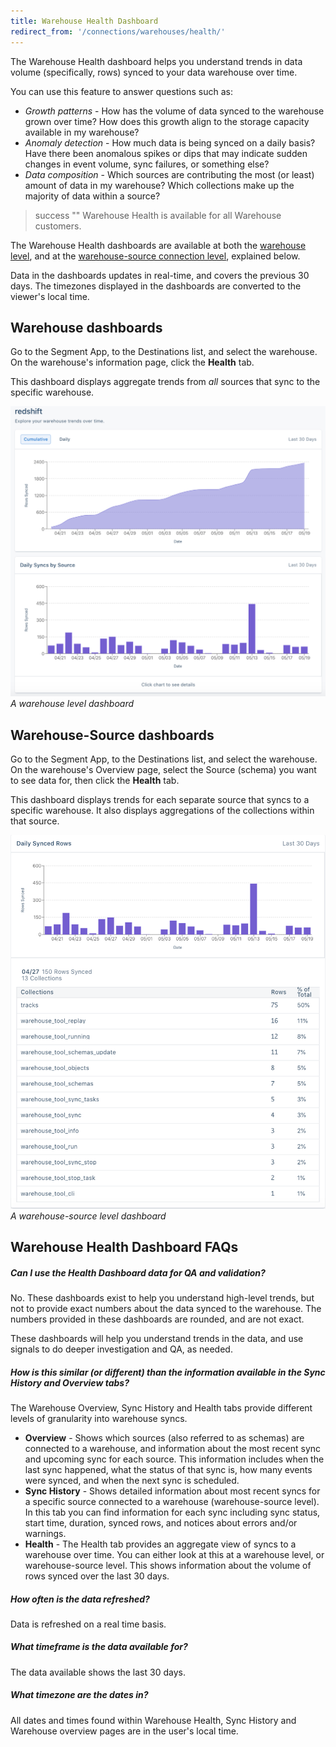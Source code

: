 ```yaml
---
title: Warehouse Health Dashboard
redirect_from: '/connections/warehouses/health/'
---
```


The Warehouse Health dashboard helps you understand trends in data volume (specifically, rows) synced to your data warehouse over time.

You can use this feature to answer questions such as:

- *Growth patterns* - How has the volume of data synced to the warehouse grown over time? How does this growth align to the storage capacity available in my warehouse?
- *Anomaly detection* - How much data is being synced on a daily basis? Have there been anomalous spikes or dips that may indicate sudden changes in event volume, sync failures, or something else?
- *Data composition* - Which sources are contributing the most (or least) amount of data in my warehouse? Which collections make up the majority of data within a source?

> success ""
> Warehouse Health is available for all Warehouse customers.


The Warehouse Health dashboards are available at both the [warehouse level](#warehouse-dashboards), and at the [warehouse-source connection level](#warehouse-source-dashboards), explained below.

Data in the dashboards updates in real-time, and covers the previous 30 days. The timezones displayed in the dashboards are converted to the viewer's local time.


## Warehouse dashboards

Go to the Segment App, to the Destinations list, and select the warehouse. On the warehouse's information page, click the **Health** tab.

This dashboard displays aggregate trends from _all_ sources that sync to the specific warehouse.

![Area graph displaying the cumulative number of rows synced to your warehouse over the last 30 days, and a bar chart displaying the number of daily syncs over the last 30 days.](images/wh-health-warehouse.png)
_A warehouse level dashboard_

## Warehouse-Source dashboards

Go to the Segment App, to the Destinations list, and select the warehouse. On the warehouse's Overview page, select the Source (schema) you want to see data for, then click the **Health** tab.

This dashboard displays trends for each separate source that syncs to a specific warehouse. It also displays aggregations of the collections within that source.

![A bar chart displaying the number of daily syncs over the last 30 days and a breakdown table displaying individual counts for each day.](images/wh-health-warehouse-source.png)
_A warehouse-source level dashboard_

## Warehouse Health Dashboard FAQs

##### Can I use the Health Dashboard data for QA and validation?

No. These dashboards exist to help you understand high-level trends, but not to provide exact numbers about the data synced to the warehouse. The numbers provided in these dashboards are rounded, and are not exact.

These dashboards will help you understand trends in the data, and use signals to do deeper investigation and QA, as needed.

##### How is this similar (or different) than the information available in the Sync History and Overview tabs?

The Warehouse Overview, Sync History and Health tabs provide different levels of granularity into warehouse syncs.

- **Overview** - Shows which sources (also referred to as schemas) are connected to a warehouse, and information about the most recent sync and upcoming sync for each source. This information includes when the last sync happened, what the status of that sync is, how many events were synced, and when the next sync is scheduled.
- **Sync History** - Shows detailed information about most recent syncs for a specific source connected to a warehouse (warehouse-source level). In this tab you can find information for each sync including sync status, start time, duration, synced rows, and notices about errors and/or warnings.
- **Health** - The Health tab provides an aggregate view of syncs to a warehouse over time. You can either look at this at a warehouse level, or warehouse-source level. This shows information about the volume of rows synced over the last 30 days.

##### How often is the data refreshed?

Data is refreshed on a real time basis.

##### What timeframe is the data available for?

The data available shows the last 30 days.

##### What timezone are the dates in?

All dates and times found within Warehouse Health, Sync History and Warehouse overview pages are in the user's local time.
